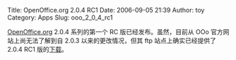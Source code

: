 Title: OpenOffice.org 2.0.4 RC1
Date: 2006-09-05 21:39
Author: toy
Category: Apps
Slug: ooo_2_0_4_rc1

[OpenOffice.org](http://www.openoffice.org) 2.0.4 系列的第一个 RC
版已经发布。虽然，目前从 OOo 官方网站上尚无法了解到自 2.0.3
以来的更改情况，但其 ftp 站点上确实已经提供了 2.0.4 RC1
版的[下载](http://ftp.stardiv.de/pub/OpenOffice.org/contrib/rc/2.0.4rc1/OOo_2.0.4rc1_060622_LinuxIntel_install.tar.gz)。
